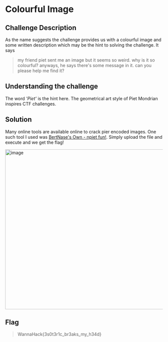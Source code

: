 # Colourful Image
## Challenge Description
As the name suggests the challenge provides us with a colourful image and some written description which may be the hint to solving the challenge. It says

>my friend piet sent me an image but it seems so weird. why is it so colourful? anyways, he says there's some message in it. can you please help me find it?

## Understanding the challenge
The word _'Piet'_ is the hint here. The geometrical art style of Piet Mondrian inspires CTF challenges.

## Solution 
Many online tools are available online to crack pier encoded images. One such tool I used was [BertNase's Own - npiet fun!](https://www.bertnase.de/npiet/npiet-execute.php).
Simply upload the file and  execute and we get the flag!

<img width="511" alt="image" src="https://github.com/user-attachments/assets/969e6b47-d3a2-4331-a8d8-4a7b691b57ea" />

## Flag
> WannaHack{3s0t3r1c_br3aks_my_h34d}
